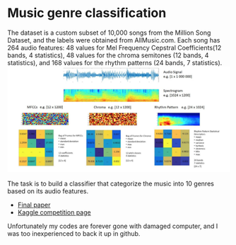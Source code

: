 # Music genre classification

The dataset is a custom subset of 10,000 songs from the Million Song Dataset, and the labels were obtained from AllMusic.com. 
Each song has 264 audio features: 48 values for Mel Frequency Cepstral Coefficients(12 bands, 4 statistics), 48 values for the chroma semitones (12 bands, 4 statistics), and 168 values for the rhythm patterns (24 bands, 7 statistics).![](https://github.com/RongSH/Music-genre-classification/blob/master/audio_feature.jpg)

The task is to build a classifier that categorize the music into 10 genres based on its audio features. 

- [Final paper](https://github.com/RongSH/music-genre-classification/blob/master/Machine_learning_basic_principles.pdf)
- [Kaggle competition page](https://www.kaggle.com/c/mlbp-2017-da-challenge-accuracy/leaderboard)

Unfortunately my codes are forever gone with damaged computer, and I was too inexperienced to back it up in github.

